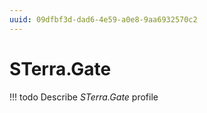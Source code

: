 ```yaml
---
uuid: 09dfbf3d-dad6-4e59-a0e8-9aa6932570c2
---
```



# STerra.Gate


<!-- prettier-ignore -->
!!! todo
    Describe *STerra.Gate* profile

